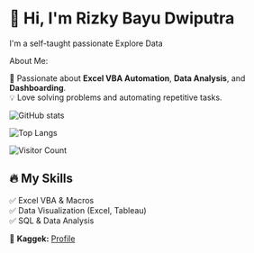 # 👋 Hi, I'm Rizky Bayu Dwiputra  
I'm a self-taught passionate Explore Data

About Me:

🚀 Passionate about **Excel VBA Automation**, **Data Analysis**, and **Dashboarding**.  
💡 Love solving problems and automating repetitive tasks.  

![GitHub stats](https://github-readme-stats.vercel.app/api?username=yourusername&show_icons=true&theme=dark)

![Top Langs](https://github-readme-stats.vercel.app/api/top-langs/?username=yourusername&layout=compact&theme=dark)

![Visitor Count](https://komarev.com/ghpvc/?username=yourusername&color=blue) 

## 🔥 My Skills  
✅ Excel VBA & Macros  
✅ Data Visualization (Excel, Tableau)  
✅ SQL & Data Analysis  

🔗 **Kaggek:** [Profile](https://www.kaggle.com/rizkybayudwiputra)
